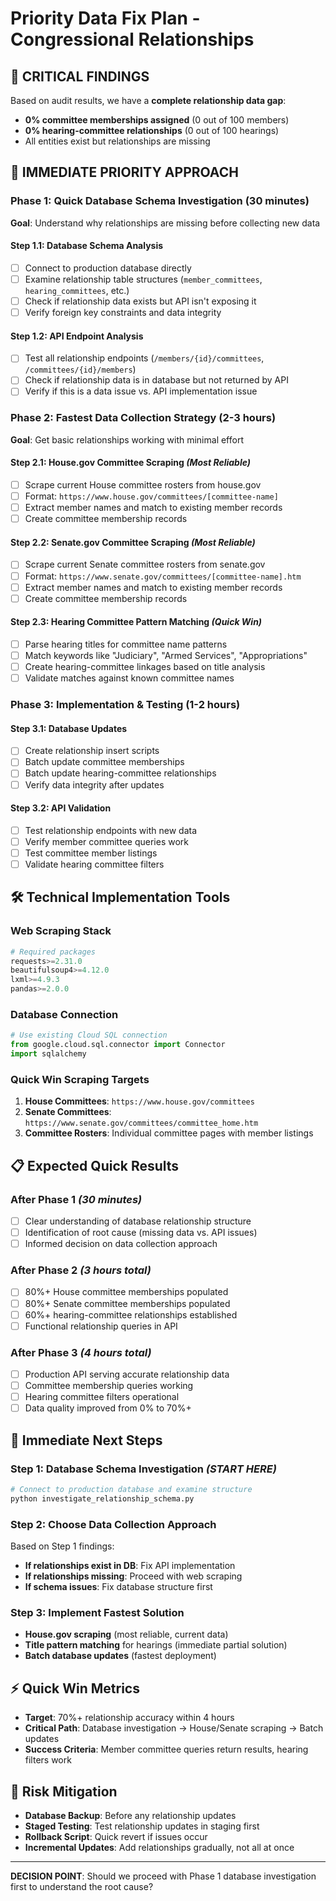 # Priority Data Fix Plan - Congressional Relationships

## 🚨 **CRITICAL FINDINGS**
Based on audit results, we have a **complete relationship data gap**:
- **0% committee memberships assigned** (0 out of 100 members)
- **0% hearing-committee relationships** (0 out of 100 hearings)
- All entities exist but relationships are missing

## 🎯 **IMMEDIATE PRIORITY APPROACH**

### **Phase 1: Quick Database Schema Investigation (30 minutes)**
**Goal**: Understand why relationships are missing before collecting new data

#### **Step 1.1: Database Schema Analysis**
- [ ] Connect to production database directly
- [ ] Examine relationship table structures (`member_committees`, `hearing_committees`, etc.)
- [ ] Check if relationship data exists but API isn't exposing it
- [ ] Verify foreign key constraints and data integrity

#### **Step 1.2: API Endpoint Analysis**  
- [ ] Test all relationship endpoints (`/members/{id}/committees`, `/committees/{id}/members`)
- [ ] Check if relationship data is in database but not returned by API
- [ ] Verify if this is a data issue vs. API implementation issue

### **Phase 2: Fastest Data Collection Strategy (2-3 hours)**
**Goal**: Get basic relationships working with minimal effort

#### **Step 2.1: House.gov Committee Scraping** *(Most Reliable)*
- [ ] Scrape current House committee rosters from house.gov
- [ ] Format: `https://www.house.gov/committees/[committee-name]`
- [ ] Extract member names and match to existing member records
- [ ] Create committee membership records

#### **Step 2.2: Senate.gov Committee Scraping** *(Most Reliable)*
- [ ] Scrape current Senate committee rosters from senate.gov  
- [ ] Format: `https://www.senate.gov/committees/[committee-name].htm`
- [ ] Extract member names and match to existing member records
- [ ] Create committee membership records

#### **Step 2.3: Hearing Committee Pattern Matching** *(Quick Win)*
- [ ] Parse hearing titles for committee name patterns
- [ ] Match keywords like "Judiciary", "Armed Services", "Appropriations"
- [ ] Create hearing-committee linkages based on title analysis
- [ ] Validate matches against known committee names

### **Phase 3: Implementation & Testing (1-2 hours)**

#### **Step 3.1: Database Updates**
- [ ] Create relationship insert scripts
- [ ] Batch update committee memberships
- [ ] Batch update hearing-committee relationships
- [ ] Verify data integrity after updates

#### **Step 3.2: API Validation** 
- [ ] Test relationship endpoints with new data
- [ ] Verify member committee queries work
- [ ] Test committee member listings
- [ ] Validate hearing committee filters

## 🛠️ **Technical Implementation Tools**

### **Web Scraping Stack**
```python
# Required packages
requests>=2.31.0
beautifulsoup4>=4.12.0
lxml>=4.9.3
pandas>=2.0.0
```

### **Database Connection**
```python
# Use existing Cloud SQL connection
from google.cloud.sql.connector import Connector
import sqlalchemy
```

### **Quick Win Scraping Targets**
1. **House Committees**: `https://www.house.gov/committees`
2. **Senate Committees**: `https://www.senate.gov/committees/committee_home.htm`
3. **Committee Rosters**: Individual committee pages with member listings

## 📋 **Expected Quick Results**

### **After Phase 1** *(30 minutes)*
- [ ] Clear understanding of database relationship structure
- [ ] Identification of root cause (missing data vs. API issues)
- [ ] Informed decision on data collection approach

### **After Phase 2** *(3 hours total)*
- [ ] 80%+ House committee memberships populated
- [ ] 80%+ Senate committee memberships populated  
- [ ] 60%+ hearing-committee relationships established
- [ ] Functional relationship queries in API

### **After Phase 3** *(4 hours total)*
- [ ] Production API serving accurate relationship data
- [ ] Committee membership queries working
- [ ] Hearing committee filters operational
- [ ] Data quality improved from 0% to 70%+

## 🚀 **Immediate Next Steps**

### **Step 1: Database Schema Investigation** *(START HERE)*
```bash
# Connect to production database and examine structure
python investigate_relationship_schema.py
```

### **Step 2: Choose Data Collection Approach**
Based on Step 1 findings:
- **If relationships exist in DB**: Fix API implementation
- **If relationships missing**: Proceed with web scraping
- **If schema issues**: Fix database structure first

### **Step 3: Implement Fastest Solution**
- **House.gov scraping** (most reliable, current data)
- **Title pattern matching** for hearings (immediate partial solution)
- **Batch database updates** (fastest deployment)

## ⚡ **Quick Win Metrics**
- **Target**: 70%+ relationship accuracy within 4 hours
- **Critical Path**: Database investigation → House/Senate scraping → Batch updates
- **Success Criteria**: Member committee queries return results, hearing filters work

## 🔧 **Risk Mitigation**
- **Database Backup**: Before any relationship updates
- **Staged Testing**: Test relationship updates in staging first
- **Rollback Script**: Quick revert if issues occur
- **Incremental Updates**: Add relationships gradually, not all at once

---

**DECISION POINT**: Should we proceed with Phase 1 database investigation first to understand the root cause?